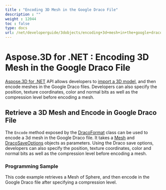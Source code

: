 ```yaml
---
title : "Encoding 3D Mesh in the Google Draco File" 
description : "" 
weight : 12044 
toc : false
type: docs
url: /net/developerguide/3dobjects/encoding+3d+mesh+in+the+google+draco+file/
---
```


# Aspose.3D for .NET : Encoding 3D Mesh in the Google Draco File


[Aspose.3D for .NET](https://www.aspose.com/products/3d/net) API allows developers to [import a 3D model](https://docs2.aspose.com/3d/net/developerguide/cr-ld-sv/create+and+read+an+existing+3d+scene#createandreadanexisting3dscene-readinga3dscene), and then encode meshes in the Google Draco files. Developers can also specify the position, texture coordinates, color and normal bits as well as the compression level before encoding a mesh.

## Retrieve a 3D Mesh and Encode in Google Draco File

The `Encode` method exposed by the [DracoFormat](https://apireference.aspose.com/net/3d/aspose.threed.formats/dracoformat) class can be used to encode a 3d mesh in the Google Draco file. It takes a [Mesh](https://apireference.aspose.com/net/3d/aspose.threed.entities/mesh) and [DracoSaveOptions](https://apireference.aspose.com/net/3d/aspose.threed.formats.draco/dracosaveoptions) objects as parameters. Using the Draco save options, developers can also specify the position, texture coordinates, color and normal bits as well as the compression level before encoding a mesh.

### Programming Sample

This code example retrieves a Mesh of Sphere, and then encode in the Google Draco file after specifying a compression level.

